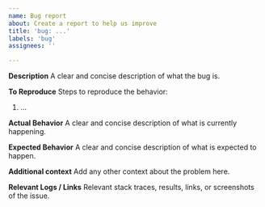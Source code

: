 ```yaml
---
name: Bug report
about: Create a report to help us improve
title: 'bug: ...'
labels: 'bug'
assignees: ''

---
```


**Description**
A clear and concise description of what the bug is.

**To Reproduce**
Steps to reproduce the behavior:
1. ...

**Actual Behavior**
A clear and concise description of what is currently happening.

**Expected Behavior**
A clear and concise description of what is expected to happen.

**Additional context**
Add any other context about the problem here.

**Relevant Logs / Links**
Relevant stack traces, results, links, or screenshots of the issue.
